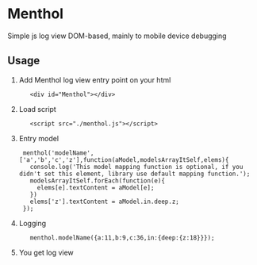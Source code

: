 Menthol
=======

Simple js log view DOM-based, mainly to mobile device debugging

## Usage

1. Add Menthol log view entry point on your html

          <div id="Menthol"></div>

2. Load script

          <script src="./menthol.js"></script>

3. Entry model

        menthol('modelName',['a','b','c','z'],function(aModel,modelsArrayItSelf,elems){
          console.log('This model mapping function is optional, if you didn't set this element, library use default mapping function.');
          modelsArrayItSelf.forEach(function(e){
            elems[e].textContent = aModel[e];
          })
          elems['z'].textContent = aModel.in.deep.z;
        });

4. Logging

          menthol.modelName({a:11,b:9,c:36,in:{deep:{z:18}}});

5. You get log view
